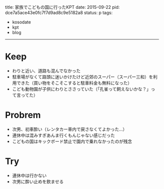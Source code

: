title: 家族でこどもの国に行ったKPT
date: 2015-09-22
pid: dce7a5ace43e0fc7f7d9ad8c9e5182a8
status: p
tags:
- kosodate
- kpt
- blog
---

# Keep
- わりと近い、道路も混んでなかった
- 駐車場がなくて路頭に迷いかけたけど近郊のスーパー（スーパー三和）を利用できた（買い物をそこそこすると駐車料金も無料になった）
- こども動物園が子供にわりとささっていた（「孔雀って飼えないかな？」って言ってた）
# Probrem
- 次男、初車酔い（レンタカー車内で戻さなくてよかった…）
- 連休中は混みすぎあんま行くもんじゃない感じだった
- こどもの国はキックボード禁止で園内で乗れなかったのが残念
# Try
 - 連休中は行かない
- 次男に酔い止めを飲ませる